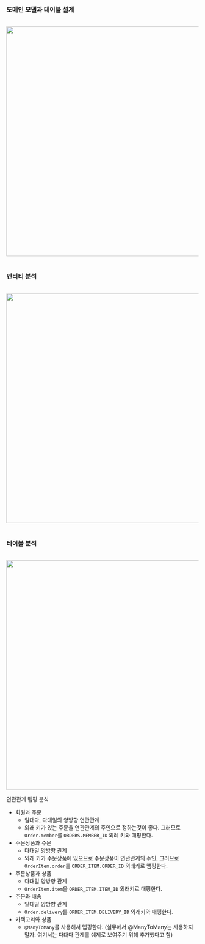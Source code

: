 ### 도메인 모델과 테이블 설계

<br>

<img src="img메인_모델과_테이블_설계.png" width="600">

<br>
<br>

### 엔티티 분석

<br>

<img src="img티티_분석.png" width="600">

<br>
<br>

### 테이블 분석

<br>

<img src="img이블_분석.png" width="600">

<br>

연관관계 맵핑 분석

- 회원과 주문
  - 일대다, 다대일의 양방향 연관관계
  - 외래 키가 있는 주문을 연관관계의 주인으로 정하는것이 좋다.
    그러므로 `Order.member`를 `ORDERS.MEMBER_ID` 외례 키와 매핑한다.
- 주문상품과 주문
  - 다대일 양방향 관계
  - 외래 키가 주문상품에 있으므로 주문상품이 연관관계의 주인, 그러므로 `OrderItem.order`를 `ORDER_ITEM.ORDER_ID` 외래키로 맴핑한다.
- 주문상품과 상품
  - 다대일 양방향 관계
  - `OrderItem.item`을 `ORDER_ITEM.ITEM_ID` 외래키로 매핑한다.
- 주문과 배송
  - 일대일 양방향 관계
  - `Order.delivery`를 `ORDER_ITEM.DELIVERY_ID` 외래키와 매핑한다.
- 카텍고리와 상품
  - `@ManyToMany`를 사용해서 맵핑한다. (실무에서 @ManyToMany는 사용하지 말자. 여기서는 다대다 관계를 예제로 보여주기 위해 추가했다고 함)
